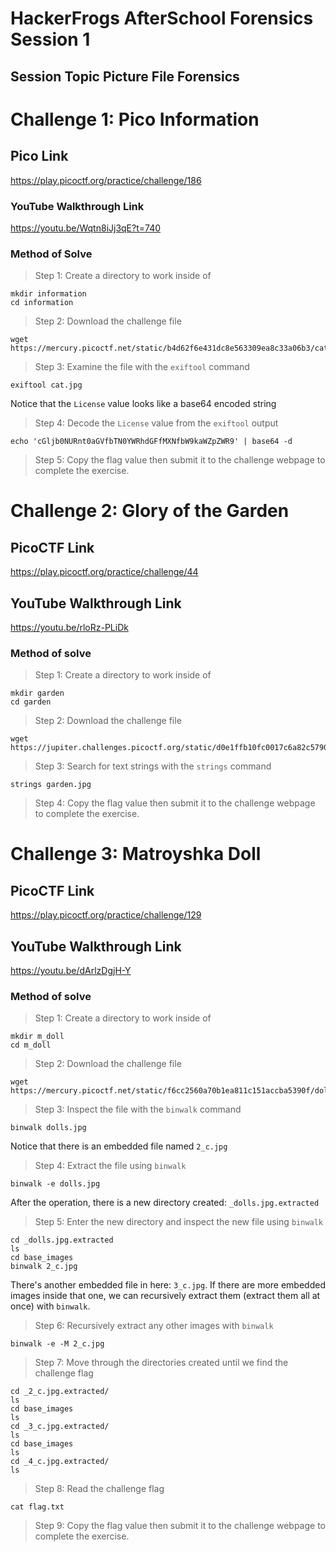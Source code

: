 # HackerFrogs AfterSchool Forensics Session 1
## Session Topic Picture File Forensics
# Challenge 1: Pico Information
## Pico Link
https://play.picoctf.org/practice/challenge/186
### YouTube Walkthrough Link
https://youtu.be/Wqtn8iJj3qE?t=740
### Method of Solve
> Step 1: Create a directory to work inside of
```
mkdir information
cd information
```
> Step 2: Download the challenge file
```
wget https://mercury.picoctf.net/static/b4d62f6e431dc8e563309ea8c33a06b3/cat.jpg
```
> Step 3: Examine the file with the `exiftool` command
```
exiftool cat.jpg
```
Notice that the `License` value looks like a base64 encoded string
> Step 4: Decode the `License` value from the `exiftool` output
```
echo 'cGljb0NURnt0aGVfbTN0YWRhdGFfMXNfbW9kaWZpZWR9' | base64 -d
```
> Step 5: Copy the flag value then submit it to the challenge webpage to complete the exercise.
# Challenge 2: Glory of the Garden
## PicoCTF Link
https://play.picoctf.org/practice/challenge/44
## YouTube Walkthrough Link
https://youtu.be/rloRz-PLiDk
### Method of solve
> Step 1: Create a directory to work inside of
```
mkdir garden
cd garden
```
> Step 2: Download the challenge file
```
wget https://jupiter.challenges.picoctf.org/static/d0e1ffb10fc0017c6a82c57900f3ffe3/garden.jpg
```
> Step 3: Search for text strings with the `strings` command
```
strings garden.jpg
```
> Step 4: Copy the flag value then submit it to the challenge webpage to complete the exercise.
# Challenge 3: Matroyshka Doll
## PicoCTF Link
https://play.picoctf.org/practice/challenge/129
## YouTube Walkthrough Link
https://youtu.be/dArlzDgjH-Y
### Method of solve
> Step 1: Create a directory to work inside of
```
mkdir m_doll
cd m_doll
```
> Step 2: Download the challenge file
```
wget https://mercury.picoctf.net/static/f6cc2560a70b1ea811c151accba5390f/dolls.jpg
```
> Step 3: Inspect the file with the `binwalk` command
```
binwalk dolls.jpg
```
Notice that there is an embedded file named `2_c.jpg`
> Step 4: Extract the file using `binwalk`
```
binwalk -e dolls.jpg
```
After the operation, there is a new directory created: `_dolls.jpg.extracted`
> Step 5: Enter the new directory and inspect the new file using `binwalk`
```
cd _dolls.jpg.extracted
ls
cd base_images
binwalk 2_c.jpg
```
There's another embedded file in here: `3_c.jpg`. If there are more embedded images inside that one, we can recursively extract them (extract them all at once) with `binwalk`.
> Step 6: Recursively extract any other images with `binwalk`
```
binwalk -e -M 2_c.jpg
```
> Step 7: Move through the directories created until we find the challenge flag
```
cd _2_c.jpg.extracted/
ls
cd base_images
ls
cd _3_c.jpg.extracted/
ls
cd base_images
ls
cd _4_c.jpg.extracted/
ls
```
> Step 8: Read the challenge flag
```
cat flag.txt
```
> Step 9: Copy the flag value then submit it to the challenge webpage to complete the exercise.
